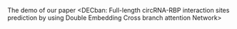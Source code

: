 The demo of our paper 
<DECban: Full-length circRNA-RBP interaction sites prediction by using Double Embedding Cross branch attention Network>
